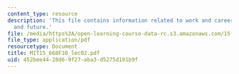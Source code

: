 ```yaml
---
content_type: resource
description: 'This file contains information related to work and careers: Past, present,
  and future.'
file: /media/https%3A/open-learning-course-data-rc.s3.amazonaws.com/15-668-people-and-organizations-fall-2010/452bee4428d69f27aba3d5275d101b9f_MIT15_668F10_lec02.pdf
file_type: application/pdf
resourcetype: Document
title: MIT15_668F10_lec02.pdf
uid: 452bee44-28d6-9f27-aba3-d5275d101b9f
---
```

